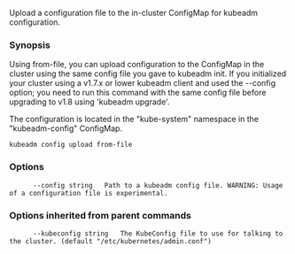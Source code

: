 
Upload a configuration file to the in-cluster ConfigMap for kubeadm configuration.

### Synopsis



Using from-file, you can upload configuration to the ConfigMap in the cluster using the same config file you gave to kubeadm init.
If you initialized your cluster using a v1.7.x or lower kubeadm client and used the --config option; you need to run this command with the
same config file before upgrading to v1.8 using 'kubeadm upgrade'.

The configuration is located in the "kube-system" namespace in the "kubeadm-config" ConfigMap.


```
kubeadm config upload from-file
```

### Options

```
      --config string   Path to a kubeadm config file. WARNING: Usage of a configuration file is experimental.
```

### Options inherited from parent commands

```
      --kubeconfig string   The KubeConfig file to use for talking to the cluster. (default "/etc/kubernetes/admin.conf")
```

